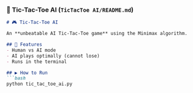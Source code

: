 ### 🔹 Tic-Tac-Toe AI (`TicTacToe AI/README.md`)
```markdown
# 🎮 Tic-Tac-Toe AI  

An **unbeatable AI Tic-Tac-Toe game** using the Minimax algorithm.  

## 🚀 Features  
- Human vs AI mode  
- AI plays optimally (cannot lose)  
- Runs in the terminal  

## ▶️ How to Run  
```bash
python tic_tac_toe_ai.py
